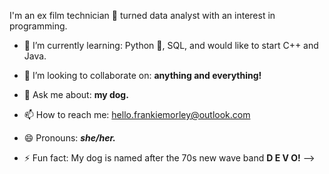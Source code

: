 I'm an ex film technician :movie_camera: turned data analyst with an interest in programming.

- 🌱 I’m currently learning: Python :snake:, SQL, and would like to start C++ and Java.

- 👯 I’m looking to collaborate on: **anything and everything!**
- 💬 Ask me about: **my dog.**
- 📫 How to reach me: hello.frankiemorley@outlook.com 
- 😄 Pronouns: ***she/her.***
- ⚡ Fun fact: My dog is named after the 70s new wave band **D E V O!**
-->
